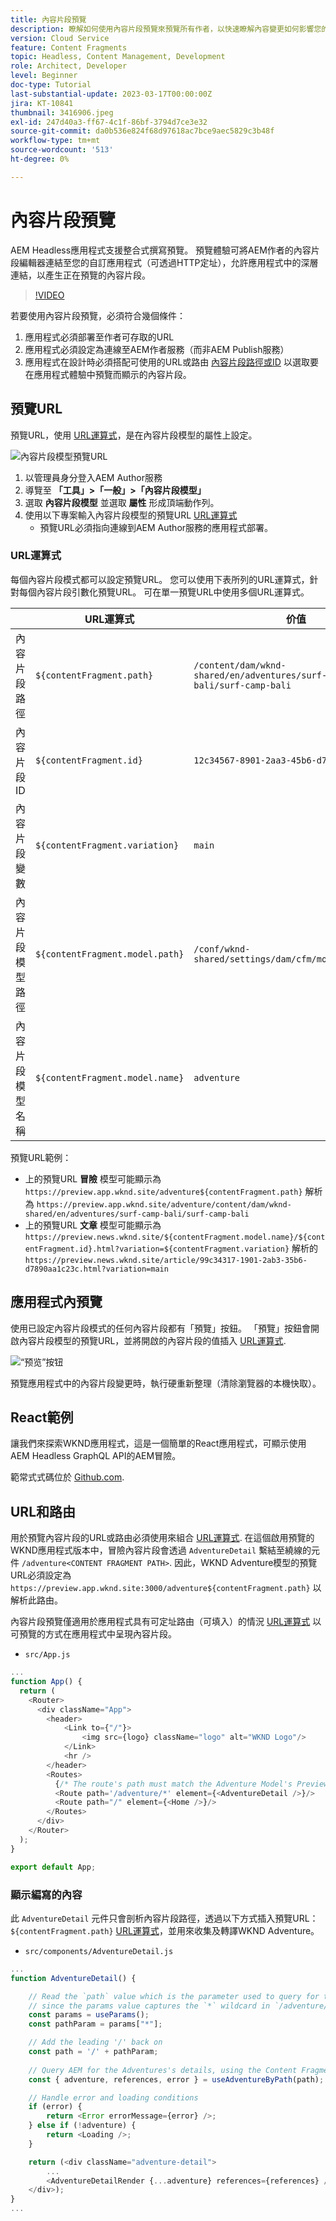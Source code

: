 ```yaml
---
title: 內容片段預覽
description: 瞭解如何使用內容片段預覽來預覽所有作者，以快速瞭解內容變更如何影響您的AEM Headless體驗。
version: Cloud Service
feature: Content Fragments
topic: Headless, Content Management, Development
role: Architect, Developer
level: Beginner
doc-type: Tutorial
last-substantial-update: 2023-03-17T00:00:00Z
jira: KT-10841
thumbnail: 3416906.jpeg
exl-id: 247d40a3-ff67-4c1f-86bf-3794d7ce3e32
source-git-commit: da0b536e824f68d97618ac7bce9aec5829c3b48f
workflow-type: tm+mt
source-wordcount: '513'
ht-degree: 0%

---
```


# 內容片段預覽

AEM Headless應用程式支援整合式撰寫預覽。 預覽體驗可將AEM作者的內容片段編輯器連結至您的自訂應用程式（可透過HTTP定址），允許應用程式中的深層連結，以產生正在預覽的內容片段。

>[!VIDEO](https://video.tv.adobe.com/v/3416906?quality=12&learn=on)

若要使用內容片段預覽，必須符合幾個條件：

1. 應用程式必須部署至作者可存取的URL
1. 應用程式必須設定為連線至AEM作者服務（而非AEM Publish服務）
1. 應用程式在設計時必須搭配可使用的URL或路由 [內容片段路徑或ID](#url-expressions) 以選取要在應用程式體驗中預覽而顯示的內容片段。

## 預覽URL

預覽URL，使用 [URL運算式](#url-expressions)，是在內容片段模型的屬性上設定。

![內容片段模型預覽URL](./assets/preview/cf-model-preview-url.png)

1. 以管理員身分登入AEM Author服務
1. 導覽至 __「工具」>「一般」>「內容片段模型」__
1. 選取 __內容片段模型__ 並選取 __屬性__ 形成頂端動作列。
1. 使用以下專案輸入內容片段模型的預覽URL [URL運算式](#url-expressions)
   + 預覽URL必須指向連線到AEM Author服務的應用程式部署。

### URL運算式

每個內容片段模式都可以設定預覽URL。 您可以使用下表所列的URL運算式，針對每個內容片段引數化預覽URL。 可在單一預覽URL中使用多個URL運算式。

|  | URL運算式 | 价值 |
| --------------------------------------- | ----------------------------------- | ----------- |
| 內容片段路徑 | `${contentFragment.path}` | `/content/dam/wknd-shared/en/adventures/surf-camp-bali/surf-camp-bali` |
| 內容片段ID | `${contentFragment.id}` | `12c34567-8901-2aa3-45b6-d7890aa1c23c` |
| 內容片段變數 | `${contentFragment.variation}` | `main` |
| 內容片段模型路徑 | `${contentFragment.model.path}` | `/conf/wknd-shared/settings/dam/cfm/models/adventure` |
| 內容片段模型名稱 | `${contentFragment.model.name}` | `adventure` |

預覽URL範例：

+ 上的預覽URL __冒險__ 模型可能顯示為 `https://preview.app.wknd.site/adventure${contentFragment.path}` 解析為 `https://preview.app.wknd.site/adventure/content/dam/wknd-shared/en/adventures/surf-camp-bali/surf-camp-bali`
+ 上的預覽URL __文章__ 模型可能顯示為 `https://preview.news.wknd.site/${contentFragment.model.name}/${contentFragment.id}.html?variation=${contentFragment.variation}` 解析的 `https://preview.news.wknd.site/article/99c34317-1901-2ab3-35b6-d7890aa1c23c.html?variation=main`

## 應用程式內預覽

使用已設定內容片段模式的任何內容片段都有「預覽」按鈕。 「預覽」按鈕會開啟內容片段模型的預覽URL，並將開啟的內容片段的值插入 [URL運算式](#url-expressions).

![“预览”按钮](./assets/preview/preview-button.png)

預覽應用程式中的內容片段變更時，執行硬重新整理（清除瀏覽器的本機快取）。

## React範例

讓我們來探索WKND應用程式，這是一個簡單的React應用程式，可顯示使用AEM Headless GraphQL API的AEM冒險。

範常式式碼位於 [Github.com](https://github.com/adobe/aem-guides-wknd-graphql/tree/main/preview-tutorial).

## URL和路由

用於預覽內容片段的URL或路由必須使用來組合 [URL運算式](#url-expressions). 在這個啟用預覽的WKND應用程式版本中，冒險內容片段會透過 `AdventureDetail` 繫結至繞線的元件 `/adventure<CONTENT FRAGMENT PATH>`. 因此，WKND Adventure模型的預覽URL必須設定為 `https://preview.app.wknd.site:3000/adventure${contentFragment.path}` 以解析此路由。

內容片段預覽僅適用於應用程式具有可定址路由（可填入）的情況 [URL運算式](#url-expressions) 以可預覽的方式在應用程式中呈現內容片段。

+ `src/App.js`

```javascript
...
function App() {
  return (
    <Router>
      <div className="App">
        <header>
            <Link to={"/"}>
                <img src={logo} className="logo" alt="WKND Logo"/>
            </Link>        
            <hr />
        </header>
        <Routes>
          {/* The route's path must match the Adventure Model's Preview URL expression. In React since the path has `/` you must use wildcards to match instead of the usual `:path` */}
          <Route path='/adventure/*' element={<AdventureDetail />}/>
          <Route path="/" element={<Home />}/>
        </Routes>
      </div>
    </Router>
  );
}

export default App;
```

### 顯示編寫的內容

此 `AdventureDetail` 元件只會剖析內容片段路徑，透過以下方式插入預覽URL： `${contentFragment.path}` [URL運算式](#url-expressions)，並用來收集及轉譯WKND Adventure。

+ `src/components/AdventureDetail.js`

```javascript
...
function AdventureDetail() {

    // Read the `path` value which is the parameter used to query for the adventure's details
    // since the params value captures the `*` wildcard in `/adventure/*`, or everything after the first `/` in the Content Fragment path.
    const params = useParams();
    const pathParam = params["*"];

    // Add the leading '/' back on 
    const path = '/' + pathParam;
    
    // Query AEM for the Adventures's details, using the Content Fragment's `path`
    const { adventure, references, error } = useAdventureByPath(path);

    // Handle error and loading conditions
    if (error) {
        return <Error errorMessage={error} />;
    } else if (!adventure) {
        return <Loading />;
    }

    return (<div className="adventure-detail">
        ...
        <AdventureDetailRender {...adventure} references={references} />
    </div>);
}
...
```

